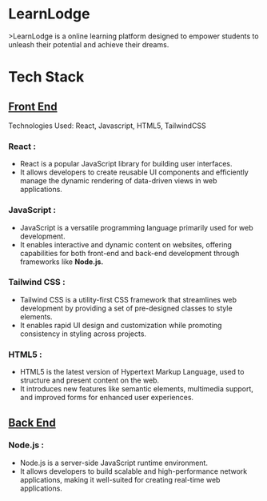 <h1>LearnLodge</h1>

<p>>LearnLodge is a online learning platform designed to empower students to unleash their potential and achieve their dreams.<p>

# Tech Stack

## <u>Front End</u>

Technologies Used: React, Javascript, HTML5, TailwindCSS

### React :
- React is a popular JavaScript library for building user interfaces.
- It allows developers to create reusable UI components and efficiently manage the dynamic rendering of data-driven views in web applications.

### JavaScript :
- JavaScript is a versatile programming language primarily used for web development.
- It enables interactive and dynamic content on websites, offering capabilities for both front-end and back-end development through frameworks like <b>Node.js.</b>

### Tailwind CSS :
- Tailwind CSS is a utility-first CSS framework that streamlines web development by providing a set of pre-designed classes to style elements.
- It enables rapid UI design and customization while promoting consistency in styling across projects.

### HTML5 :
- HTML5 is the latest version of Hypertext Markup Language, used to structure and present content on the web.
- It introduces new features like semantic elements, multimedia support, and improved forms for enhanced user experiences.

## <u>Back End</u>


### Node.js :
- Node.js is a server-side JavaScript runtime environment.
- It allows developers to build scalable and high-performance network applications, making it well-suited for creating real-time web applications.
